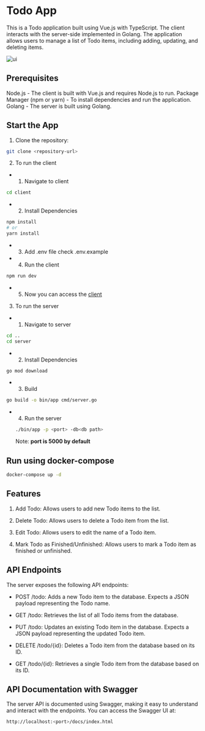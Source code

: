# Todo App
This is a Todo application built using Vue.js with TypeScript. The client interacts with the server-side implemented in Golang. The application allows users to manage a list of Todo items, including adding, updating, and deleting items.

![ui](https://github.com/codescalersinternships/todoapp-diaa/assets/77173710/aba59ee0-57a4-444c-bc54-88c31610f5d9)

## Prerequisites

Node.js - The client is built with Vue.js and requires Node.js to run.
Package Manager (npm or yarn) - To install dependencies and run the application.
Golang - The server is built using Golang.


## Start the App
1. Clone the repository:
```bash
git clone <repository-url>
```

2. To run the client
- 1. Navigate to client
```bash
cd client
```
- 2. Install Dependencies
```bash
npm install
# or
yarn install
```
- 3. Add .env file
check .env.example

- 4. Run the client
```bash
npm run dev
```
- 5. Now you can access the [client](http://localhost:5173)

3. To run the server
- 1. Navigate to server
```bash
cd ..
cd server
```
- 2. Install Dependencies
```bash
go mod download

```
- 3. Build
```bash
go build -o bin/app cmd/server.go
```
- 4. Run the server
    ```bash
    ./bin/app -p <port> -db<db path>
    ```
    Note: **port is 5000 by default**

## Run using docker-compose
```bash
docker-compose up -d
```


## Features

1. Add Todo: Allows users to add new Todo items to the list.

2. Delete Todo: Allows users to delete a Todo item from the list. 

3. Edit Todo: Allows users to edit the name of a Todo item.

4. Mark Todo as Finished/Unfinished: Allows users to mark a Todo item as finished or unfinished.

## API Endpoints
The server exposes the following API endpoints:

- POST /todo: Adds a new Todo item to the database. Expects a JSON payload representing the Todo name.

- GET /todo: Retrieves the list of all Todo items from the database.

- PUT /todo: Updates an existing Todo item in the database. Expects a JSON payload representing the updated Todo item.

- DELETE /todo/{id}: Deletes a Todo item from the database based on its ID.

- GET /todo/{id}: Retrieves a single Todo item from the database based on its ID.

## API Documentation with Swagger
The server API is documented using Swagger, making it easy to understand and interact with the endpoints. You can access the Swagger UI at:
```bash
http://localhost:<port>/docs/index.html
```

